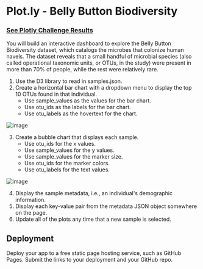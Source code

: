 # Plot.ly - Belly Button Biodiversity

### [See Plotly Challenge Results](https://klsisk.github.io/plotly.challenge/)

You will build an interactive dashboard to explore the Belly Button Biodiversity dataset, which catalogs the microbes that colonize human navels.
The dataset reveals that a small handful of microbial species (also called operational taxonomic units, or OTUs, in the study) were present in more than 70% of people, while the rest were relatively rare.

1. Use the D3 library to read in samples.json.
2. Create a horizontal bar chart with a dropdown menu to display the top 10 OTUs found in that individual.
    - Use sample_values as the values for the bar chart.
    - Use otu_ids as the labels for the bar chart.
    - Use otu_labels as the hovertext for the chart.
  
![image](https://user-images.githubusercontent.com/69765842/104145966-0c82d500-5397-11eb-82be-faf39b48a9f1.png)

3. Create a bubble chart that displays each sample.
    - Use otu_ids for the x values.
    - Use sample_values for the y values.
    - Use sample_values for the marker size. 
    - Use otu_ids for the marker colors.
    - Use otu_labels for the text values.
  
  ![image](https://user-images.githubusercontent.com/69765842/104145978-14db1000-5397-11eb-84a0-2e1a4de0050c.png)
 
4. Display the sample metadata, i.e., an individual's demographic information.
5. Display each key-value pair from the metadata JSON object somewhere on the page.
6. Update all of the plots any time that a new sample is selected.

## Deployment
Deploy your app to a free static page hosting service, such as GitHub Pages. Submit the links to your deployment and your GitHub repo.
 
